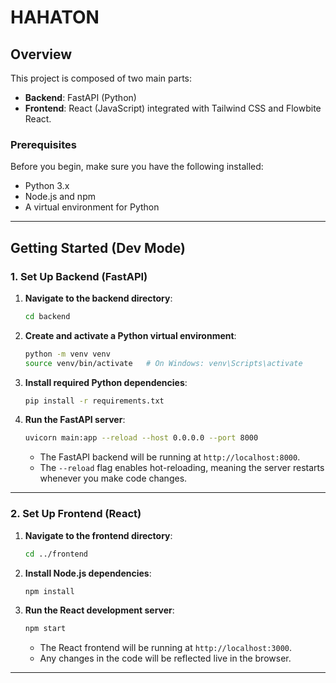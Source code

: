 # HAHATON

## Overview

This project is composed of two main parts:
- **Backend**: FastAPI (Python)
- **Frontend**: React (JavaScript) integrated with Tailwind CSS and Flowbite React.

### Prerequisites

Before you begin, make sure you have the following installed:
- Python 3.x
- Node.js and npm
- A virtual environment for Python

---

## Getting Started (Dev Mode)

### 1. Set Up Backend (FastAPI)

1. **Navigate to the backend directory**:

    ```bash
    cd backend
    ```

2. **Create and activate a Python virtual environment**:

    ```bash
    python -m venv venv
    source venv/bin/activate   # On Windows: venv\Scripts\activate
    ```

3. **Install required Python dependencies**:

    ```bash
    pip install -r requirements.txt
    ```

4. **Run the FastAPI server**:

    ```bash
    uvicorn main:app --reload --host 0.0.0.0 --port 8000
    ```

    - The FastAPI backend will be running at `http://localhost:8000`.
    - The `--reload` flag enables hot-reloading, meaning the server restarts whenever you make code changes.

---

### 2. Set Up Frontend (React)

1. **Navigate to the frontend directory**:

    ```bash
    cd ../frontend
    ```

2. **Install Node.js dependencies**:

    ```bash
    npm install
    ```

3. **Run the React development server**:

    ```bash
    npm start
    ```

    - The React frontend will be running at `http://localhost:3000`.
    - Any changes in the code will be reflected live in the browser.

---
